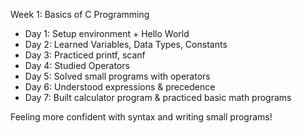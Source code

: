  Week 1: Basics of C Programming 
- Day 1: Setup environment + Hello World
- Day 2: Learned Variables, Data Types, Constants
- Day 3: Practiced printf, scanf
- Day 4: Studied Operators
- Day 5: Solved small programs with operators
- Day 6: Understood expressions & precedence
- Day 7: Built calculator program & practiced basic math programs

Feeling more confident with syntax and writing small programs!
